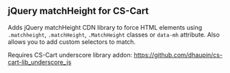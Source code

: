 ## jQuery matchHeight for CS-Cart
Adds jQuery matchHeight CDN library to force HTML elements using `.matchheight`, `.matchHeight`, `.MatchHeight` classes or `data-mh` attribute. Also allows you to add custom selectors to match.

Requires CS-Cart underscore library addon: https://github.com/dhaupin/cs-cart-lib_underscore_js
